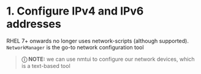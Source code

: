# 1. Configure IPv4 and IPv6 addresses

RHEL 7+ onwards no longer uses network-scripts (although supported).
`NetworkManager` is the go-to network configuration tool

> **&#9432; NOTE:** we can use nmtui to configure our network devices, which is a text-based tool


